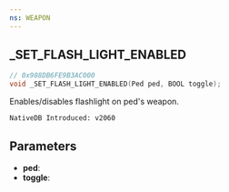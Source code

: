 ```yaml
---
ns: WEAPON
---
```

## _SET_FLASH_LIGHT_ENABLED

```c
// 0x988DB6FE9B3AC000
void _SET_FLASH_LIGHT_ENABLED(Ped ped, BOOL toggle);
```

Enables/disables flashlight on ped's weapon.

```
NativeDB Introduced: v2060
```

## Parameters
* **ped**:
* **toggle**:
